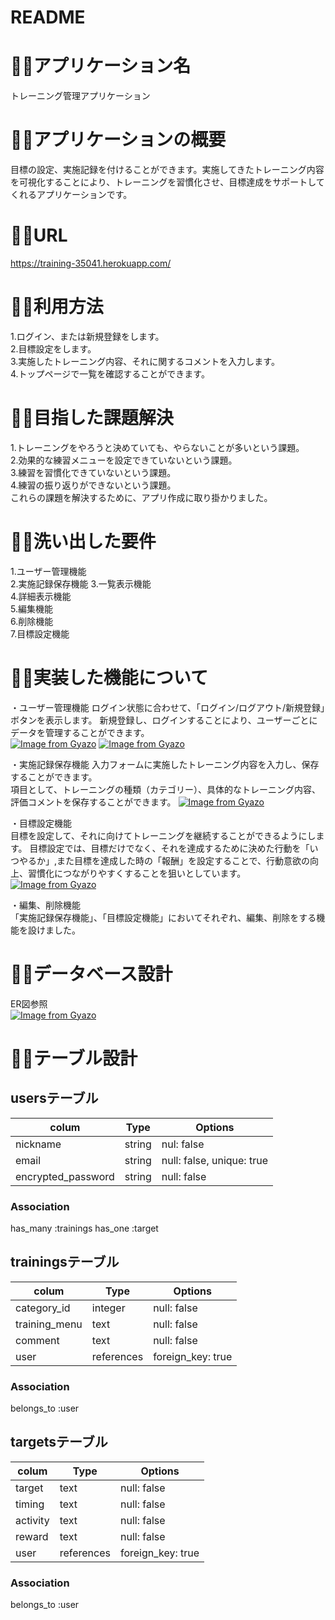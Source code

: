 # README

# 🏃‍♂️アプリケーション名
トレーニング管理アプリケーション

# 🏃‍♂️アプリケーションの概要
目標の設定、実施記録を付けることができます。実施してきたトレーニング内容を可視化することにより、トレーニングを習慣化させ、目標達成をサポートしてくれるアプリケーションです。

# 🏃‍♂️URL
https://training-35041.herokuapp.com/

# 🏃‍♂️利用方法
1.ログイン、または新規登録をします。  
2.目標設定をします。  
3.実施したトレーニング内容、それに関するコメントを入力します。  
4.トップページで一覧を確認することができます。  

# 🏃‍♂️目指した課題解決
1.トレーニングをやろうと決めていても、やらないことが多いという課題。  
2.効果的な練習メニューを設定できていないという課題。  
3.練習を習慣化できていないという課題。  
4.練習の振り返りができないという課題。  
これらの課題を解決するために、アプリ作成に取り掛かりました。  
  
# 🏃‍♂️洗い出した要件
1.ユーザー管理機能  
2.実施記録保存機能 
3.一覧表示機能  
4.詳細表示機能  
5.編集機能  
6.削除機能  
7.目標設定機能  
  
# 🏃‍♂️実装した機能について
・ユーザー管理機能
ログイン状態に合わせて、「ログイン/ログアウト/新規登録」ボタンを表示します。
新規登録し、ログインすることにより、ユーザーごとにデータを管理することができます。  
[![Image from Gyazo](https://i.gyazo.com/173fba7a44588153a497d3955c3beb0b.png)](https://gyazo.com/173fba7a44588153a497d3955c3beb0b)
[![Image from Gyazo](https://i.gyazo.com/46ad98cf9366ae95b9cee0f26e4238fa.png)](https://gyazo.com/46ad98cf9366ae95b9cee0f26e4238fa)  
  
・実施記録保存機能
入力フォームに実施したトレーニング内容を入力し、保存することができます。  
項目として、トレーニングの種類（カテゴリー）、具体的なトレーニング内容、評価コメントを保存することができます。
[![Image from Gyazo](https://i.gyazo.com/0b4e652a21bad51152f5ab2105f8b4fa.gif)](https://gyazo.com/0b4e652a21bad51152f5ab2105f8b4fa)
  
・目標設定機能  
目標を設定して、それに向けてトレーニングを継続することができるようにします。 目標設定では、目標だけでなく、それを達成するために決めた行動を「いつやるか」,また目標を達成した時の「報酬」を設定することで、行動意欲の向上、習慣化につながりやすくすることを狙いとしています。  
[![Image from Gyazo](https://i.gyazo.com/0b4e652a21bad51152f5ab2105f8b4fa.gif)](https://gyazo.com/0b4e652a21bad51152f5ab2105f8b4fa)
  
・編集、削除機能  
「実施記録保存機能」、「目標設定機能」においてそれぞれ、編集、削除をする機能を設けました。  
  
# 🏃‍♂️データベース設計
ER図参照  
[![Image from Gyazo](https://i.gyazo.com/6b36e47c50198d27ab594148242370a4.png)](https://gyazo.com/6b36e47c50198d27ab594148242370a4)

# 🏃‍♂️テーブル設計

## usersテーブル

|colum               | Type    | Options                   |
| -------------------|-------- |-------------------------- |
| nickname           | string  | nul: false                |
| email              | string  | null: false, unique: true |
| encrypted_password | string  | null: false               |


### Association
has_many :trainings
has_one :target

## trainingsテーブル

|colum                 | Type       | Options           |
| ---------------------|----------- |------------------ |
| category_id          | integer    | null: false       |
| training_menu        | text       | null: false       |
| comment              | text       | null: false       |
| user                 | references | foreign_key: true |
 
### Association
belongs_to :user

## targetsテーブル
|colum      | Type       | Options           |
| ----------| -----------|-------------------|
| target    | text       | null: false       |
| timing    | text       | null: false       |
| activity  | text       | null: false       |
| reward    | text       | null: false       |
| user      | references | foreign_key: true |

### Association
belongs_to :user